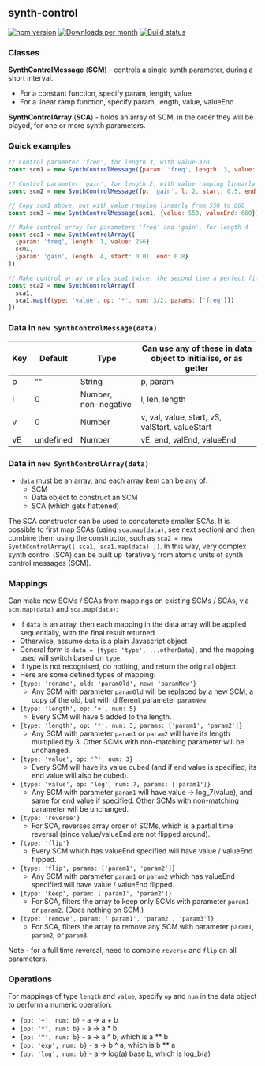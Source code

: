 ## synth-control

[![npm version](https://badge.fury.io/js/synth-control.svg)](https://badge.fury.io/js/synth-control)
[![Downloads per month](https://img.shields.io/npm/dy/synth-control.svg?maxAge=31536000)](https://github.com/davidryan59/synth-control)
[![Build status](https://travis-ci.org/davidryan59/synth-control.svg?master)](https://travis-ci.org/davidryan59)

### Classes

**SynthControlMessage** (**SCM**) - controls a single synth parameter, during a short interval.
- For a constant function, specify param, length, value
- For a linear ramp function, specify param, length, value, valueEnd

**SynthControlArray** (**SCA**) - holds an array of SCM, in the order they will be played, for one or more synth parameters.

### Quick examples
``` js
// Control parameter 'freq', for length 3, with value 320
const scm1 = new SynthControlMessage({param: 'freq', length: 3, value: 320})

// Control parameter 'gain', for length 2, with value ramping linearly from 0.5 to 0.1
const scm2 = new SynthControlMessage({p: 'gain', l: 2, start: 0.5, end: 0.1})

// Copy scm1 above, but with value ramping linearly from 550 to 660
const scm3 = new SynthControlMessage(scm1, {value: 550, valueEnd: 660})

// Make control array for parameters 'freq' and 'gain', for length 4
const sca1 = new SynthControlArray([
  {param: 'freq', length: 1, value: 256},
  scm1,
  {param: 'gain', length: 4, start: 0.01, end: 0.8}
])

// Make control array to play sca1 twice, the second time a perfect fifth higher (x1.5)
const sca2 = new SynthControlArray([
  sca1,
  sca1.map({type: 'value', op: '*', num: 3/2, params: ['freq']})
])
```

### Data in `new SynthControlMessage(data)`

| Key | Default | Type | Can use any of these in data object to initialise, or as getter |
| - | - | - | - |
| p | "" | String | p, param |
| l | 0 | Number, non-negative | l, len, length |
| v | 0 | Number | v, val, value, start, vS, valStart, valueStart |
| vE | undefined | Number | vE, end, valEnd, valueEnd |

### Data in `new SynthControlArray(data)`

- `data` must be an array, and each array item can be any of:
  - SCM
  - Data object to construct an SCM
  - SCA (which gets flattened)

The SCA constructor can be used to concatenate smaller SCAs. It is possible to first map SCAs (using `sca.map(data)`, see next section) and then combine them using the constructor, such as `sca2 = new SynthControlArray([ sca1, sca1.map(data) ])`. In this way, very complex synth control (SCA) can be built up iteratively from atomic units of synth control messages (SCM).

### Mappings

Can make new SCMs / SCAs from mappings on existing SCMs / SCAs, via `scm.map(data)` and `sca.map(data)`:
- If `data` is an array, then each mapping in the data array will be applied sequentially, with the final result returned.
- Otherwise, assume `data` is a plain Javascript object
- General form is `data = {type: 'type', ...otherData}`, and the mapping used will switch based on `type`.
- If type is not recognised, do nothing, and return the original object.
- Here are some defined types of mapping:
- `{type: 'rename', old: 'paramOld', new: 'paramNew'}`
  - Any SCM with parameter `paramOld` will be replaced by a new SCM, a copy of the old, but with different parameter `paramNew`.
- `{type: 'length', op: '+', num: 5}`
  - Every SCM will have 5 added to the length.
- `{type: 'length', op: '*', num: 3, params: ['param1', 'param2']}`
  - Any SCM with parameter `param1` or `param2` will have its length multiplied by 3. Other SCMs with non-matching parameter will be unchanged.
- `{type: 'value', op: '^', num: 3}`
  - Every SCM will have its value cubed (and if end value is specified, its end value will also be cubed).
- `{type: 'value', op: 'log', num: 7, params: ['param1']}`
  - Any SCM with parameter `param1` will have value -> log_7(value), and same for end value if specified. Other SCMs with non-matching parameter will be unchanged.
- `{type: 'reverse'}`
  - For SCA, reverses array order of SCMs, which is a partial time reversal (since value/valueEnd are not flipped around).
- `{type: 'flip'}`
  - Every SCM which has valueEnd specified will have value / valueEnd flipped.
- `{type: 'flip', params: ['param1', 'param2']}`
  - Any SCM with parameter `param1` or `param2` which has valueEnd specified will have value / valueEnd flipped.
- `{type: 'keep', param: ['param1', 'param2']}`
  - For SCA, filters the array to keep only SCMs with parameter `param1` or `param2`. (Does nothing on SCM.)
- `{type: 'remove', param: ['param1', 'param2', 'param3']}`
  - For SCA, filters the array to remove any SCM with parameter `param1`, `param2`, or `param3`.

Note - for a full time reversal, need to combine `reverse` and `flip` on all parameters.

### Operations

For mappings of type `length` and `value`, specify `op` and `num` in the data object to perform a numeric operation:
- `{op: '+', num: b}` - a -> a + b
- `{op: '*', num: b}` - a -> a * b
- `{op: '^', num: b}` - a -> a ^ b, which is a ** b
- `{op: 'exp', num: b}` - a -> b ^ a, which is b ** a
- `{op: 'log', num: b}` - a -> log(a) base b, which is log_b(a)
